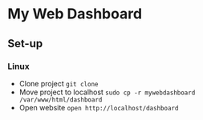 # My Web Dashboard

## Set-up

### Linux
- Clone project
  `git clone `
- Move project to localhost
  `sudo cp -r mywebdashboard /var/www/html/dashboard`
- Open website
  `open http://localhost/dashboard`